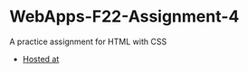 # WebApps-F22-Assignment-4
A practice assignment for HTML with CSS
* [Hosted at](https://github.com/44-563-Web-Apps-F22/44563-webapps-assignment-4-BharathMopuru/blob/main/opera.html)